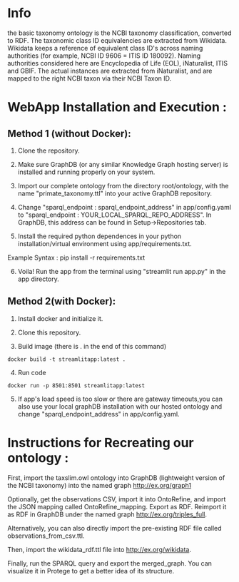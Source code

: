 
# Info
the basic taxonomy ontology is the  NCBI taxonomy classification, converted to RDF.
The taxonomic class ID equivalencies are extracted from Wikidata. Wikidata keeps a reference of equivalent class ID's across naming authorities (for example, NCBI ID 9606 = ITIS ID 180092).
Naming authorities considered here are Encyclopedia of Life (EOL), iNaturalist, ITIS and GBIF.
The actual instances are extracted from iNaturalist, and are mapped to the right NCBI taxon via their NCBI Taxon ID. 

# WebApp Installation and Execution :

## Method 1 (without Docker):

1. Clone the repository.

2. Make sure GraphDB (or any similar Knowledge Graph hosting server) is installed and running properly on your system.

3. Import our complete ontology from the directory root/ontology, with the name "primate_taxonomy.ttl" into your active GraphDB repository.

4. Change "sparql_endpoint : sparql_endpoint_address" in app/config.yaml to "sparql_endpoint : YOUR_LOCAL_SPARQL_REPO_ADDRESS". In GraphDB, this address can be found in Setup->Repositories tab.

5. Install the required python dependences in your python installation/virtual environment using app/requirements.txt.

Example Syntax : pip install -r requirements.txt

6. Voila! Run the app from the terminal using "streamlit run app.py" in the app directory.

## Method 2(with Docker):

1. Install docker and initialize it.

2. Clone this repository.

3. Build image (there is . in the end of this command)
```shell script
docker build -t streamlitapp:latest . 
```
4. Run code
```shell script
docker run -p 8501:8501 streamlitapp:latest
```
5. If app's load speed is too slow or there are gateway timeouts,you can also use your local graphDB installation with our hosted ontology and change
"sparql_endpoint_address" in app/config.yaml.


# Instructions for Recreating our ontology :

First, import the taxslim.owl ontology into GraphDB (lightweight version of the NCBI taxonomy) into the named graph <http://ex.org/graph1>

Optionally, get the observations CSV, import it into OntoRefine, and import the JSON mapping called OntoRefine_mapping. Export as RDF. 
Reimport it as RDF in GraphDB under the named graph <http://ex.org/triples_full>. 

Alternatively, you can also directly import the pre-existing RDF file called observations_from_csv.ttl.

Then, import the wikidata_rdf.ttl file into <http://ex.org/wikidata>. 


Finally, run the SPARQL query and export the merged_graph. You can visualize it in Protege to get a better idea of its structure.
